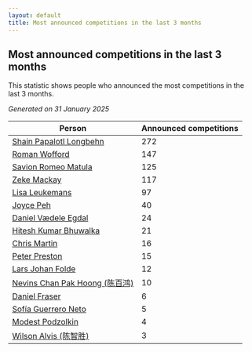 ```yaml
---
layout: default
title: Most announced competitions in the last 3 months
---
```

## Most announced competitions in the last 3 months
This statistic shows people who announced the most competitions in the last 3 months.

*Generated on 31 January 2025*

| Person | Announced competitions |
| --- | --- |
| [Shain Papalotl Longbehn](https://www.worldcubeassociation.org/persons/2020LONG05) | 272 |
| [Roman Wofford](https://www.worldcubeassociation.org/persons/2017WOFF01) | 147 |
| [Savion Romeo Matula](https://www.worldcubeassociation.org/persons/2019MATU03) | 125 |
| [Zeke Mackay](https://www.worldcubeassociation.org/persons/2015MACK06) | 117 |
| [Lisa Leukemans](https://www.worldcubeassociation.org/persons/2021LEUK01) | 97 |
| [Joyce Peh](https://www.worldcubeassociation.org/persons/2017PEHJ01) | 40 |
| [Daniel Vædele Egdal](https://www.worldcubeassociation.org/persons/2013EGDA01) | 24 |
| [Hitesh Kumar Bhuwalka](https://www.worldcubeassociation.org/persons/2022BHUW01) | 21 |
| [Chris Martin](https://www.worldcubeassociation.org/persons/2013MART03) | 16 |
| [Peter Preston](https://www.worldcubeassociation.org/persons/2017PRES02) | 15 |
| [Lars Johan Folde](https://www.worldcubeassociation.org/persons/2018FOLD01) | 12 |
| [Nevins Chan Pak Hoong (陈百鸿)](https://www.worldcubeassociation.org/persons/2010CHAN20) | 10 |
| [Daniel Fraser](https://www.worldcubeassociation.org/persons/2020FRAS02) | 6 |
| [Sofía Guerrero Neto](https://www.worldcubeassociation.org/persons/2017NETO02) | 5 |
| [Modest Podzolkin](https://www.worldcubeassociation.org/persons/2017PODZ01) | 4 |
| [Wilson Alvis (陈智胜)](https://www.worldcubeassociation.org/persons/2011ALVI01) | 3 |
